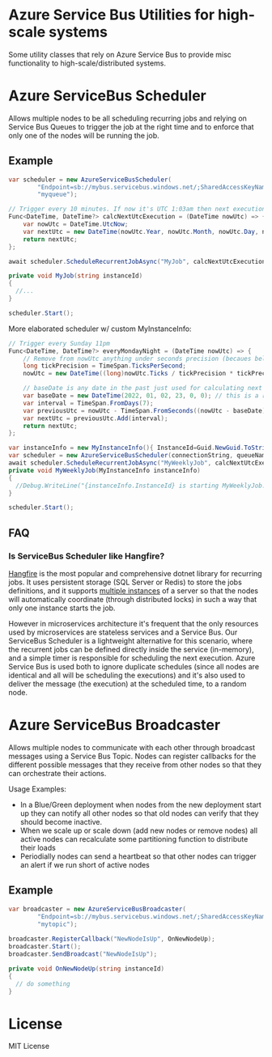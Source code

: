 # Azure Service Bus Utilities for high-scale systems

Some utility classes that rely on Azure Service Bus to provide misc functionality to high-scale/distributed systems. 

# Azure ServiceBus Scheduler

Allows multiple nodes to be all scheduling recurring jobs and relying on Service Bus Queues to trigger the job at the right time and to enforce that only one of the nodes will be running the job.

## Example

```cs
var scheduler = new AzureServiceBusScheduler(
        "Endpoint=sb://mybus.servicebus.windows.net/;SharedAccessKeyName=mykey;SharedAccessKey=mysecret",
        "myqueue");

// Trigger every 10 minutes. If now it's UTC 1:03am then next execution will be UTC 1:10am.
Func<DateTime, DateTime?> calcNextUtcExecution = (DateTime nowUtc) => {
    var nowUtc = DateTime.UtcNow;
    var nextUtc = new DateTime(nowUtc.Year, nowUtc.Month, nowUtc.Day, nowUtc.Hour, nowUtc.Minute - (nowUtc.Minute%10), 0, DateTimeKind.Utc).AddMinutes(10);
    return nextUtc;
};

await scheduler.ScheduleRecurrentJobAsync("MyJob", calcNextUtcExecution, MyJob);

private void MyJob(string instanceId)
{
  //...
}

scheduler.Start();
```

More elaborated scheduler w/ custom MyInstanceInfo:

```cs
// Trigger every Sunday 11pm
Func<DateTime, DateTime?> everyMondayNight = (DateTime nowUtc) => {
    // Remove from nowUtc anything under seconds precision (becaues below we work with seconds)
    long tickPrecision = TimeSpan.TicksPerSecond;
    nowUtc = new DateTime((long)nowUtc.Ticks / tickPrecision * tickPrecision, nowUtc.Kind);

    // baseDate is any date in the past just used for calculating next occurrences
    var baseDate = new DateTime(2022, 01, 02, 23, 0, 0); // this is a random Sunday 11pm in the past
    var interval = TimeSpan.FromDays(7);
    var previousUtc = nowUtc - TimeSpan.FromSeconds((nowUtc - baseDate).TotalSeconds % interval.TotalSeconds);
    var nextUtc = previousUtc.Add(interval);
    return nextUtc;
};

var instanceInfo = new MyInstanceInfo(){ InstanceId=Guid.NewGuid.ToString(), etc };
var scheduler = new AzureServiceBusScheduler(connectionString, queueName, instanceInfo);
await scheduler.ScheduleRecurrentJobAsync("MyWeeklyJob", calcNextUtcExecution, MyWeeklyJob);
private void MyWeeklyJob(MyInstanceInfo instanceInfo)
{
  //Debug.WriteLine("{instanceInfo.InstanceId} is starting MyWeeklyJob...");
}

scheduler.Start();
```

## FAQ

### Is ServiceBus Scheduler like Hangfire?

[Hangfire](https://github.com/HangfireIO/Hangfire) is the most popular and comprehensive dotnet library for recurring jobs. 
It uses persistent storage (SQL Server or Redis) to store the jobs definitions, and it supports [multiple instances](https://docs.hangfire.io/en/latest/background-processing/running-multiple-server-instances.html) of a server so that the nodes will automatically coordinate (through distributed locks) in such a way that only one instance starts the job. 

However in microservices architecture it's frequent that the only resources used by microservices are stateless services and a Service Bus. Our ServiceBus Scheduler is a lightweight alternative for this scenario, where the recurrent jobs can be defined directly inside the service (in-memory), and a simple timer is responsible for scheduling the next execution. Azure Service Bus is used both to ignore duplicate schedules (since all nodes are identical and all will be scheduling the executions) and it's also used to deliver the message (the execution) at the scheduled time, to a random node.



# Azure ServiceBus Broadcaster

Allows multiple nodes to communicate with each other through broadcast messages using a Service Bus Topic. Nodes can register callbacks for the different possible messages that they receive from other nodes so that they can orchestrate their actions.

Usage Examples: 
- In a Blue/Green deployment when nodes from the new deployment start up they can notify all other nodes so that old nodes can verify that they should become inactive.
 - When we scale up or scale down (add new nodes or remove nodes) all active nodes can recalculate some partitioning function to distribute their loads
 - Periodially nodes can send a heartbeat so that other nodes can trigger an alert if we run short of active nodes


## Example

```cs
var broadcaster = new AzureServiceBusBroadcaster(
        "Endpoint=sb://mybus.servicebus.windows.net/;SharedAccessKeyName=mykey;SharedAccessKey=mysecret",
        "mytopic");
			
broadcaster.RegisterCallback("NewNodeIsUp", OnNewNodeUp);
broadcaster.Start();
broadcaster.SendBroadcast("NewNodeIsUp");

private void OnNewNodeUp(string instanceId)
{
  // do something
}
```


# License
MIT License
